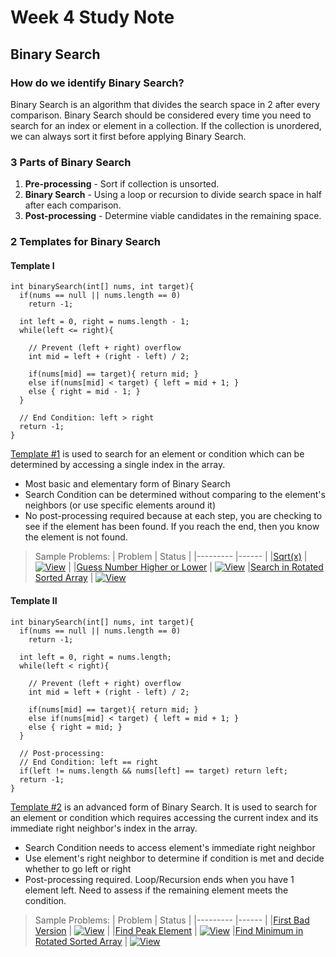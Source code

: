# Week 4 Study Note
## Binary Search
### How do we identify Binary Search?
Binary Search is an algorithm that divides the search space in 2 after every comparison. Binary Search should be considered every time you need to search for an index or element in a collection. If the collection is unordered, we can always sort it first before applying Binary Search.

### 3 Parts of Binary Search
1. **Pre-processing** - Sort if collection is unsorted.
2. **Binary Search** - Using a loop or recursion to divide search space in half after each comparison.
3. **Post-processing** - Determine viable candidates in the remaining space.

### 2 Templates for Binary Search
#### Template I
```
int binarySearch(int[] nums, int target){
  if(nums == null || nums.length == 0)
    return -1;

  int left = 0, right = nums.length - 1;
  while(left <= right){
    
    // Prevent (left + right) overflow
    int mid = left + (right - left) / 2;

    if(nums[mid] == target){ return mid; }
    else if(nums[mid] < target) { left = mid + 1; }
    else { right = mid - 1; }
  }

  // End Condition: left > right
  return -1;
}
```
[Template #1](#template-i) is used to search for an element or condition which can be determined by accessing a single index in the array.
- Most basic and elementary form of Binary Search
- Search Condition can be determined without comparing to the element's neighbors (or use specific elements around it)
- No post-processing required because at each step, you are checking to see if the element has been found. If you reach the end, then you know the element is not found.

> Sample Problems:
> |  Problem  | Status |
> |--------- |------ |
> |[Sqrt(x)](https://leetcode.com/problems/sqrtx/) | [![View](https://img.shields.io/static/v1?label=View%20My%20Solution&message=√&color=brightgreen&style=?style=for-the-badge&logo=Github)](https://github.com/Fettes/Coding-Exercise/blob/master/Binary%20Seach/69.sqrt-x.java) |
> |[Guess Number Higher or Lower](https://leetcode.com/problems/guess-number-higher-or-lower/) | [![View](https://img.shields.io/static/v1?label=View%20My%20Solution&message=√&color=brightgreen&style=?style=for-the-badge&logo=Github)](https://github.com/Fettes/Coding-Exercise/blob/master/Binary%20Seach/374.guess-number-higher-or-lower.java)
> |[Search in Rotated Sorted Array](https://leetcode.com/problems/search-in-rotated-sorted-array/) | [![View](https://img.shields.io/static/v1?label=View%20My%20Solution&message=√&color=yellow&style=?style=for-the-badge&logo=Github)](https://github.com/Fettes/Coding-Exercise/blob/master/Binary%20Seach/33.search-in-rotated-sorted-array.java)

#### Template II
```
int binarySearch(int[] nums, int target){
  if(nums == null || nums.length == 0)
    return -1;

  int left = 0, right = nums.length;
  while(left < right){

    // Prevent (left + right) overflow
    int mid = left + (right - left) / 2;

    if(nums[mid] == target){ return mid; }
    else if(nums[mid] < target) { left = mid + 1; }
    else { right = mid; }
  }

  // Post-processing:
  // End Condition: left == right
  if(left != nums.length && nums[left] == target) return left;
  return -1;
}
```
[Template #2](#template-ii) is an advanced form of Binary Search. It is used to search for an element or condition which requires accessing the current index and its immediate right neighbor's index in the array.
- Search Condition needs to access element's immediate right neighbor
- Use element's right neighbor to determine if condition is met and decide whether to go left or right
- Post-processing required. Loop/Recursion ends when you have 1 element left. Need to assess if the remaining element meets the condition.

> Sample Problems:
> |  Problem  | Status |
> |--------- |------ |
> |[First Bad Version](https://leetcode.com/problems/first-bad-version/) | [![View](https://img.shields.io/static/v1?label=View%20My%20Solution&message=√&color=brightgreen&style=?style=for-the-badge&logo=Github)](https://github.com/Fettes/Coding-Exercise/blob/master/Binary%20Seach/278.first-bad-version.java) |
> |[Find Peak Element](https://leetcode.com/problems/find-peak-element/) | [![View](https://img.shields.io/static/v1?label=View%20My%20Solution&message=√&color=yellow&style=?style=for-the-badge&logo=Github)](https://github.com/Fettes/Coding-Exercise/blob/master/Binary%20Seach/162.find-peak-element.java)
> |[Find Minimum in Rotated Sorted Array](https://leetcode.com/problems/find-minimum-in-rotated-sorted-array/) | [![View](https://img.shields.io/static/v1?label=View%20My%20Solution&message=√&color=yellow&style=?style=for-the-badge&logo=Github)](https://github.com/Fettes/Coding-Exercise/blob/master/Binary%20Seach/153.find-minimum-in-rotated-sorted-array.java)

